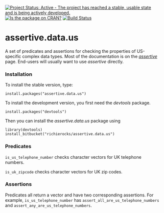 [![Project Status: Active - The project has reached a stable, usable state and is being actively developed.](http://www.repostatus.org/badges/0.1.0/active.svg)](http://www.repostatus.org/#active)
[![Is the package on CRAN?](http://www.r-pkg.org/badges/version/assertive.data.us)](http://www.r-pkg.org/pkg/assertive.data.us)
[![Build Status](https://semaphoreci.com/api/v1/projects/536880e1-f50c-40ac-b021-7e81aa55afab/635106/badge.svg)](https://semaphoreci.com/richierocks/assertive-data-us)

# assertive.data.us

A set of predicates and assertions for checking the properties of US-specific complex data types.  Most of the documentation is on the *[assertive](https://bitbucket.org/richierocks/assertive)* page.  End-users will usually want to use *assertive* directly.


### Installation

To install the stable version, type:

```{r}
install.packages("assertive.data.us")
```

To install the development version, you first need the *devtools* package.

```{r}
install.packages("devtools")
```

Then you can install the *assertive.data.us* package using

```{r}
library(devtools)
install_bitbucket("richierocks/assertive.data.us")
```

### Predicates

`is_us_telephone_number` checks character vectors for UK telephone numbers.

`is_uk_zipcode` checks character vectors for UK zip codes.

### Assertions

Predicates all return a vector and have two corresponding assertions.  For example,
`is_us_telephone_number` has `assert_all_are_us_telephone_numbers` and `assert_any_are_us_telephone_numbers`.